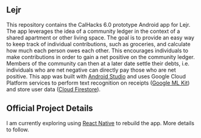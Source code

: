 ## Lejr
This repository contains the CalHacks 6.0 prototype Android app for Lejr. The app leverages the idea of a community ledger in the context of a shared apartment or other living space. The goal is to provide an easy way to keep track of individual contributions, such as groceries, and calculate how much each person owes each other. This encourages individuals to make contributions in order to gain a net positive on the community ledger. Members of the community can then at a later date settle their debts, i.e. individuals who are net negative can directly pay those who are net positive. This app was built with [Android Studio](https://developer.android.com/studio) and uses Google Cloud Platform services to perform text recognition on receipts ([Google ML Kit](https://developers.google.com/ml-kit)) and store user data ([Cloud Firestore](https://firebase.google.com/docs/firestore)).

## Official Project Details
I am currently exploring using [React Native](https://reactnative.dev/) to rebuild the app. More details to follow.
